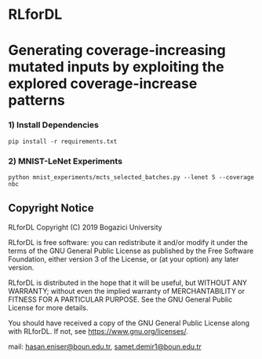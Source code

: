 # RLforDL

# Generating coverage-increasing mutated inputs by exploiting the explored coverage-increase patterns

### 1) Install Dependencies
```
pip install -r requirements.txt
```

### 2) MNIST-LeNet Experiments
```
python mnist_experiments/mcts_selected_batches.py --lenet 5 --coverage nbc
```

## Copyright Notice
RLforDL Copyright (C) 2019 Bogazici University

RLforDL is free software: you can redistribute it and/or modify it under the terms of the GNU General Public License as published by the Free Software Foundation, either version 3 of the License, or (at your option) any later version.

RLforDL is distributed in the hope that it will be useful, but WITHOUT ANY WARRANTY; without even the implied warranty of MERCHANTABILITY or FITNESS FOR A PARTICULAR PURPOSE. See the GNU General Public License for more details.

You should have received a copy of the GNU General Public License along with RLforDL. If not, see https://www.gnu.org/licenses/.

mail: hasan.eniser@boun.edu.tr, samet.demir1@boun.edu.tr

